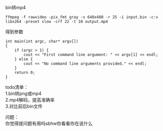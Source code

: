 bin转mp4
```  
ffmpeg -f rawvideo -pix_fmt gray -s 640x480 -r 25 -i input.bin -c:v libx264 -preset slow -crf 22 -t 10 output.mp4  
```

得到参数
```  
int main(int argc, char* argv[])
{
    if (argc > 1) {
        cout << "First command line argument: " << argv[1] << endl;
    } else {
        cout << "No command line arguments provided." << endl;
    }
    return 0;
}  
```

todo清单：  
1.bin转png或mp4   
2.mp4解码，提高准确率  
3.对比前后bin文件  


问题：  
你觉得提问题有用吗sbhw你看看你在说什么
